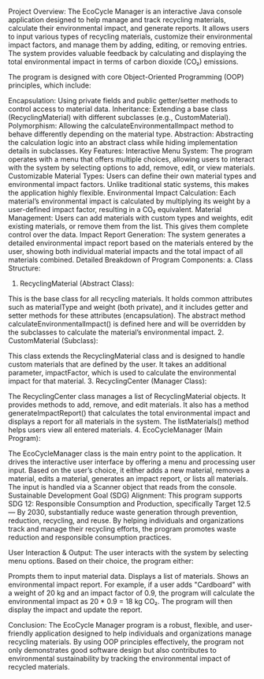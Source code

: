 Project Overview:
The EcoCycle Manager is an interactive Java console application designed to help manage and track recycling materials, calculate their environmental impact, and generate reports. It allows users to input various types of recycling materials, customize their environmental impact factors, and manage them by adding, editing, or removing entries. The system provides valuable feedback by calculating and displaying the total environmental impact in terms of carbon dioxide (CO₂) emissions.

The program is designed with core Object-Oriented Programming (OOP) principles, which include:

Encapsulation: Using private fields and public getter/setter methods to control access to material data.
Inheritance: Extending a base class (RecyclingMaterial) with different subclasses (e.g., CustomMaterial).
Polymorphism: Allowing the calculateEnvironmentalImpact method to behave differently depending on the material type.
Abstraction: Abstracting the calculation logic into an abstract class while hiding implementation details in subclasses.
Key Features:
Interactive Menu System: The program operates with a menu that offers multiple choices, allowing users to interact with the system by selecting options to add, remove, edit, or view materials.
Customizable Material Types: Users can define their own material types and environmental impact factors. Unlike traditional static systems, this makes the application highly flexible.
Environmental Impact Calculation: Each material’s environmental impact is calculated by multiplying its weight by a user-defined impact factor, resulting in a CO₂ equivalent.
Material Management: Users can add materials with custom types and weights, edit existing materials, or remove them from the list. This gives them complete control over the data.
Impact Report Generation: The system generates a detailed environmental impact report based on the materials entered by the user, showing both individual material impacts and the total impact of all materials combined.
Detailed Breakdown of Program Components:
a. Class Structure:

1. RecyclingMaterial (Abstract Class):

This is the base class for all recycling materials. It holds common attributes such as materialType and weight (both private), and it includes getter and setter methods for these attributes (encapsulation).
The abstract method calculateEnvironmentalImpact() is defined here and will be overridden by the subclasses to calculate the material’s environmental impact.
2. CustomMaterial (Subclass):

This class extends the RecyclingMaterial class and is designed to handle custom materials that are defined by the user. It takes an additional parameter, impactFactor, which is used to calculate the environmental impact for that material.
3. RecyclingCenter (Manager Class):

The RecyclingCenter class manages a list of RecyclingMaterial objects. It provides methods to add, remove, and edit materials. It also has a method generateImpactReport() that calculates the total environmental impact and displays a report for all materials in the system.
The listMaterials() method helps users view all entered materials.
4. EcoCycleManager (Main Program):

The EcoCycleManager class is the main entry point to the application. It drives the interactive user interface by offering a menu and processing user input.
Based on the user’s choice, it either adds a new material, removes a material, edits a material, generates an impact report, or lists all materials.
The input is handled via a Scanner object that reads from the console.
Sustainable Development Goal (SDG) Alignment:
This program supports SDG 12: Responsible Consumption and Production, specifically Target 12.5 — By 2030, substantially reduce waste generation through prevention, reduction, recycling, and reuse. By helping individuals and organizations track and manage their recycling efforts, the program promotes waste reduction and responsible consumption practices.

User Interaction & Output:
The user interacts with the system by selecting menu options. Based on their choice, the program either:

Prompts them to input material data.
Displays a list of materials.
Shows an environmental impact report.
For example, if a user adds "Cardboard" with a weight of 20 kg and an impact factor of 0.9, the program will calculate the environmental impact as 20 * 0.9 = 18 kg CO₂. The program will then display the impact and update the report.

Conclusion:
The EcoCycle Manager program is a robust, flexible, and user-friendly application designed to help individuals and organizations manage recycling materials. By using OOP principles effectively, the program not only demonstrates good software design but also contributes to environmental sustainability by tracking the environmental impact of recycled materials.
